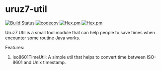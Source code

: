 # uruz7-util
[![Build Status](https://travis-ci.org/yotsuba1022/uruz7-util.svg?branch=master)](https://travis-ci.org/yotsuba1022/uruz7-util)
[![codecov](https://codecov.io/gh/yotsuba1022/uruz7-util/branch/master/graph/badge.svg)](https://codecov.io/gh/yotsuba1022/uruz7-util)
[![Hex.pm](https://img.shields.io/badge/language-java-blue.svg)]()
[![Hex.pm](https://img.shields.io/hexpm/l/plug.svg)]()

Uruz7 Util is a small tool module that can help people to save times when encounter some routine Java works.

Features:
  1. Iso8601TimeUtil: A simple util that helps to convert time between ISO-8601 and Unix timestamp.

